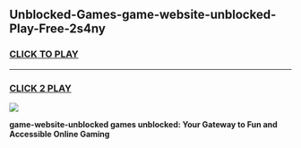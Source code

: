 
## Unblocked-Games-game-website-unblocked-Play-Free-2s4ny
<h3>
<a href="https://premium76.site?title=game-website-unblocked&ref=23A">CLICK TO PLAY</a></h3>
<hr>

<h3>
<a href="https://premium76.site?title=game-website-unblocked&ref=23A">CLICK 2 PLAY</a>
  
</h3>

<a href="https://premium76.site?title=game-website-unblocked&ref=23A"><img src="https://clearcache.store/games.png"></a>


**game-website-unblocked games unblocked: Your Gateway to Fun and Accessible Online Gaming**
